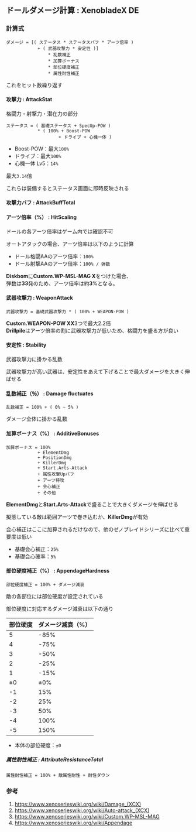 ## ドールダメージ計算 : XenobladeX DE

### 計算式

```plaintext
ダメージ = [( ステータス * ステータスバフ * アーツ倍率 )
            + ( 武器攻撃力 * 安定性 )]
                * 乱数補正
                * 加算ボーナス
                * 部位硬度補正
                * 属性耐性補正
```
これをヒット数繰り返す

#### 攻撃力 : AttackStat

格闘力・射撃力・潜在力の部分

```plaintext
ステータス = ( 基礎ステータス + SpecUp-POW )
            * ( 100% + Boost-POW
                    + ドライブ + 心機一体 )
```

- Boost-POW：最大`100%`
- ドライブ：最大`100%`
- 心機一体 Lv5：`14%`

最大`3.14`倍



これらは装備するとステータス画面に即時反映される

#### 攻撃力バフ : AttackBuffTotal


#### アーツ倍率（%） : HitScaling
ドールの各アーツ倍率はゲーム内では確認不可

オートアタックの場合、アーツ倍率は以下のように計算

- ドール格闘AAのアーツ倍率：`100%`
- ドール射撃AAのアーツ倍率：`100% / 弾数`

**Diskbom**に**Custom.WP-MSL-MAG Ⅹ**をつけた場合、  
弾数は**33**発のため、アーツ倍率は約**3**%となる。


#### 武器攻撃力 : WeaponAttack

```plaintext
武器攻撃力 = 基礎武器攻撃力 * ( 100% + WEAPON-POW )
```
**Custom.WEAPON-POW ⅩⅩ**3つで最大2.2倍  
**Drillpile**はアーツ倍率の割に武器攻撃力が低いため、格闘力を盛る方が良い

#### 安定性 : Stability

武器攻撃力に掛かる乱数

武器攻撃力が高い武器は、安定性をあえて下げることで最大ダメージを大きく伸ばせる

#### 乱数補正（％） : Damage fluctuates

```plaintext
乱数補正 = 100% + ( 0% ~ 5% )
```

ダメージ全体に掛かる乱数

#### 加算ボーナス（%） : AdditiveBonuses

```plaintext
加算ボーナス = 100%
            + ElementDmg
            + PositionDmg
            + KillerDmg
            + Start.Arts-Attack
            + 属性攻撃Upバフ
            + アーツ特攻
            + 会心補正
            + その他
```
**ElementDmg**と**Start.Arts-Attack**で盛ることで大きくダメージを伸ばせる

擬態している敵は範囲アーツで巻き込むか、**KillerDmg**が有効

会心補正はここに加算されるだけなので、他のゼノブレイドシリーズに比べて重要度は低い

- 基礎会心補正：`25%`
- 基礎会心確率：`5%`

#### 部位硬度補正（%） : AppendageHardness
```plaintext
部位硬度補正 = 100% + ダメージ減衰
```
敵の各部位には部位硬度が設定されている

部位硬度に対応するダメージ減衰は以下の通り

| 部位硬度 | ダメージ減衰（%） |
| -------- | ----------------- |
| 5        | -85%              |
| 4        | -75%              |
| 3        | -50%              |
| 2        | -25%              |
| 1        | -15%              |
| ±0       | ±0%               |
| -1       | 15%               |
| -2       | 25%               |
| -3       | 50%               |
| -4       | 100%              |
| -5       | 150%              |

- 本体の部位硬度：`±0`

##### 属性耐性補正 : AttributeResistanceTotal

```plaintext
属性耐性補正 = 100% + 敵属性耐性 + 耐性ダウン
```


### 参考

1. https://www.xenoserieswiki.org/wiki/Damage_(XCX)
1. https://www.xenoserieswiki.org/wiki/Auto-attack_(XCX)
1. https://www.xenoserieswiki.org/wiki/Custom.WP-MSL-MAG
1. https://www.xenoserieswiki.org/wiki/Appendage


<style>
@import url("../../assets/css/hatena-design.css");
</style>
